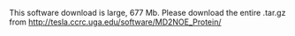 
This software download is large, 677 Mb.  Please download the entire .tar.gz from 
  http://tesla.ccrc.uga.edu/software/MD2NOE_Protein/
